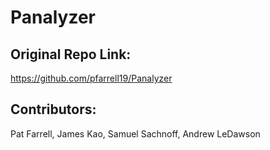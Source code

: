 # Panalyzer

## Original Repo Link:
https://github.com/pfarrell19/Panalyzer

## Contributors: 
Pat Farrell, James Kao, Samuel Sachnoff, Andrew LeDawson
